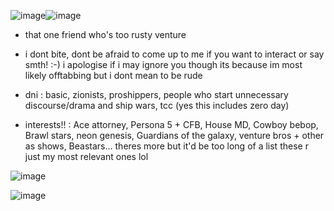 ![image](https://github.com/user-attachments/assets/38bc3406-daff-4976-a230-155ed56c155d)![image](https://github.com/user-attachments/assets/0ad0f0ee-65da-47c1-ba68-f6a795e5b909)



- that one friend who's too rusty venture
  
- i dont bite, dont be afraid to come up to me if you want to interact or say smth! :-) i apologise if i may ignore you though its because im most likely offtabbing but i dont mean to be rude
  
- dni : basic, zionists, proshippers, people who start unnecessary discourse/drama and ship wars, tcc (yes this includes zero day)
  
- interests!! : Ace attorney, Persona 5 + CFB, House MD, Cowboy bebop,  Brawl stars, neon genesis, Guardians of the galaxy, venture bros + other as shows, Beastars... theres more but it'd be too long of a list these r just my most relevant ones lol

![image](https://github.com/user-attachments/assets/d08ddd5d-cd4a-41af-92b4-ad94db415abb)

 
![image](https://github.com/user-attachments/assets/794f7c72-d7fc-418f-833e-06ebe7b01e1b)
